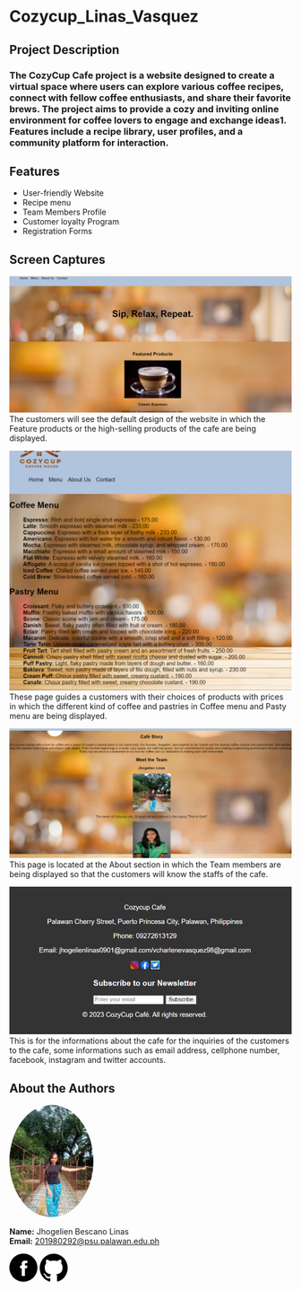 # Cozycup_Linas_Vasquez  

## Project Description  
### The CozyCup Cafe project is a website designed to create a virtual space where users can explore various coffee recipes, connect with fellow coffee enthusiasts, and share their favorite brews. The project aims to provide a cozy and inviting online environment for coffee lovers to engage and exchange ideas1. Features include a recipe library, user profiles, and a community platform for interaction.  

## Features  
* User-friendly Website
* Recipe menu
* Team Members Profile
* Customer loyalty Program
* Registration Forms

## Screen Captures  
![Homepage IMG](https://github.com/gelien0901/Cozycup_Linas_Vasquez/blob/main/homepage.png)  
The customers will see the default design of the website in which the Feature products or the high-selling products of the cafe are being displayed.  

![Menus IMG](https://github.com/gelien0901/Cozycup_Linas_Vasquez/blob/main/Menus.png)  
These page guides a customers with their choices of products with prices in which the different kind of coffee and pastries in Coffee menu and Pasty menu are being displayed.  

![member IMG](https://github.com/gelien0901/Cozycup_Linas_Vasquez/blob/main/member.png)  
This page is located at the About section in which the Team members are being displayed so that the customers will know the staffs of the cafe.  

![contact IMG](https://github.com/gelien0901/Cozycup_Linas_Vasquez/blob/main/contact.png)  
This is for the informations about the cafe for the inquiries of the customers to the cafe, some informations such as email address, cellphone number, facebook, instagram and twitter accounts.  



## About the Authors  
<img src="https://github.com/gelien0901/Cozycup_Linas_Vasquez/blob/main/jhel.jpg" width="150" style="border-radius: 50%">  


**Name:** Jhogelien Bescano Linas  
**Email:** 201980292@psu.palawan.edu.ph  

[<img src="Facebook_black.png" width="50px" height= "50px">](https://www.facebook.com/neilegohj.sanil/) [<img src="Github_black.png" width="50px" height= "50px">](https://github.com/gelien0901)

